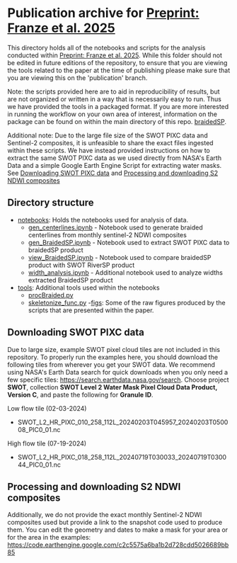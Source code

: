 
# Publication archive for [Preprint: Franze et al. 2025](https://essopenarchive.org/doi/full/10.22541/essoar.174558891.16884958)

This directory holds all of the notebooks and scripts for the analysis conducted within [Preprint: Franze et al. 2025](https://essopenarchive.org/doi/full/10.22541/essoar.174558891.16884958). While this folder should not be edited in future editions of the repository, to ensure that you are viewing the tools related to the paper at the time of publishing please make sure that you are viewing this on the 'publication' branch.

Note: the scripts provided here are to aid in reproducibility of results, but are not organized or written in a way that is necessarily easy to run. Thus we have provided the tools in a packaged format. If you are more interested in running the workflow on your own area of interest, information on the package can be found on within the main directory of this repo. [braidedSP](https://github.com/selfr-eo/braidedSP).

Additional note: Due to the large file size of the SWOT PIXC data and Sentinel-2 composites, it is unfeasible to share the exact files ingested within these scripts. We have instead provided instructions on how to extract the same SWOT PIXC data as we used directly from NASA's Earth Data and a simple Google Earth Engine Script for extracting water masks. See [Downloading SWOT PIXC data](##Downloading-SWOT-PIXC-data) and [Processing and downloading S2 NDWI composites](##Processing-and-downloading-S2-NDWI-composites)


## Directory structure

- [notebooks](https://github.com/selfr-eo/braidedSP/tree/publication/publication/notebooks): Holds the notebooks used for analysis of data.
    - [gen_centerlines.ipynb](https://github.com/selfr-eo/braidedSP/blob/publication/publication/notebooks/gen_centerlines.ipynb) - Notebook used to generate braided centerlines from monthly sentinel-2 NDWI composites
    - [gen_BraidedSP.ipynb](https://github.com/selfr-eo/braidedSP/blob/publication/publication/notebooks/gen_BraidedSP.ipynb) - Notebook used to extract SWOT PIXC data to braidedSP product
    - [view_BraidedSP.ipynb](https://github.com/selfr-eo/braidedSP/blob/publication/publication/notebooks/view_BraidedSP.ipynb) - Notebook used to compare braidedSP product with SWOT RiverSP product
    - [width_analysis.ipynb](https://github.com/selfr-eo/braidedSP/blob/publication/publication/notebooks/width_analysis.ipynb) - Additional notebook used to analyze widths extracted BraidedSP product
- [tools](https://github.com/selfr-eo/braidedSP/tree/publication/publication/tools): Additional tools used within the notebooks
    - [procBraided.py](https://github.com/selfr-eo/braidedSP/blob/publication/publication/tools/procBraided.py)
    - [skeletonize_func.py](https://github.com/selfr-eo/braidedSP/blob/publication/publication/tools/skeletonize_func.py)
-[figs](https://github.com/selfr-eo/braidedSP/tree/publication/publication/figs): Some of the raw figures produced by the scripts that are presented within the paper.


## Downloading SWOT PIXC data
Due to large size, example SWOT pixel cloud tiles are not included in this repository. To properly run the examples here, you should download the following tiles from wherever you get your SWOT data. We recommend using NASA's Earth Data search for quick downloads when you only need a few specific tiles: https://search.earthdata.nasa.gov/search. Choose project **SWOT**, collection **SWOT Level 2 Water Mask Pixel Cloud Data Product, Version C**, and paste the following for **Granule ID**.

Low flow tile (02-03-2024)
- SWOT_L2_HR_PIXC_010_258_112L_20240203T045957_20240203T050008_PIC0_01.nc

High flow tile (07-19-2024)
- SWOT_L2_HR_PIXC_018_258_112L_20240719T030033_20240719T030044_PIC0_01.nc

## Processing and downloading S2 NDWI composites
Additionally, we do not provide the exact monthly Sentinel-2 NDWI composites used but provide a link to the snapshot code used to produce them. You can edit the geometry and dates to make a mask for your area or for the area in the examples:
https://code.earthengine.google.com/c2c5575a6ba1b2d728cdd5026689bb85

